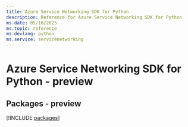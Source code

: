 ```yaml
---
title: Azure Service Networking SDK for Python
description: Reference for Azure Service Networking SDK for Python
ms.date: 05/16/2025
ms.topic: reference
ms.devlang: python
ms.service: servicenetworking
---
```

# Azure Service Networking SDK for Python - preview
## Packages - preview
[!INCLUDE [packages](service-networking-index.md)]